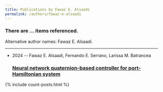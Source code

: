 ```yaml
---
title: Publications by Fawaz E. Alsaadi
permalink: /authors/fawaz-e-alsaadi
---
```


<h3 id="number-posts">There are ... items referenced.</h3>
<p id='info-authors'>Alternative author names: Fawaz E. Alsaadi.</p>
<hr />
<ul class="post-list">
<li><span class='post-meta'>2024 -- Fawaz E. Alsaadi, Fernando E. Serrano, Larissa M. Batrancea</span><h3><a class='post-link' href="{{ site.baseurl }}/neural-network-quaternion-based-controller-for-port-hamiltonian-system">Neural network quaternion-based controller for port-Hamiltonian system</a></h3></li>

</ul>
{% include count-posts.html %}
